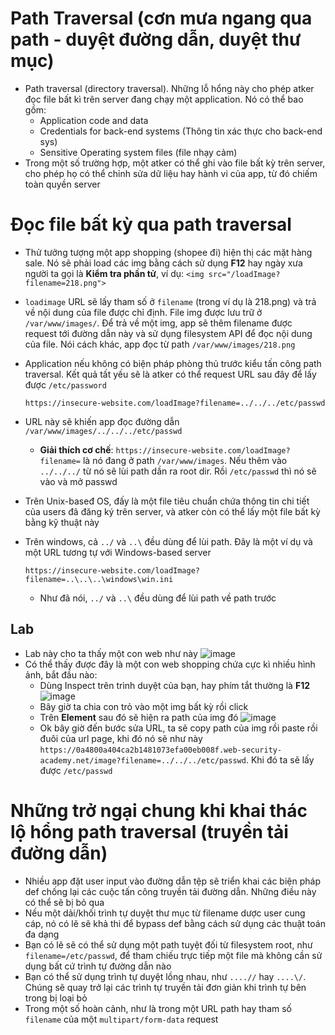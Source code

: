 # Path Traversal (cơn mưa ngang qua path - duyệt đường dẫn, duyệt thư mục)
- Path traversal (directory traversal). Những lỗ hổng này cho phép atker đọc file bất kì trên server đang chạy một application. Nó có thể bao gồm:
  - Application code and data
  - Credentials for back-end systems (Thông tin xác thực cho back-end sys)
  - Sensitive Operating system files (file nhạy cảm)
- Trong một số trường hợp, một atker có thể ghi vào file bất kỳ trên server, cho phép họ có thể chỉnh sửa dữ liệu hay hành vi của app, từ đó chiếm toàn quyền server

# Đọc file bất kỳ qua path traversal
- Thử tưởng tượng một app shopping (shopee đi) hiện thị các mặt hàng sale. Nó sẽ phải load các img bằng cách sử dụng **F12** hay ngày xưa người ta gọi là **Kiểm tra phần tử**, ví dụ: ```<img src="/loadImage?filename=218.png">```
- ```loadimage``` URL sẽ lấy tham số ở ```filename``` (trong ví dụ là 218.png) và trả về nội dung của file được chỉ định. File img được lưu trữ ở ```/var/www/images/```. Để trả về một img, app sẽ thêm filename được request tới đường dẫn này và sử dụng filesystem API để đọc nội dung của file. Nói cách khác, app đọc từ path ```/var/www/images/218.png```
- Application nếu không có biện pháp phòng thủ trước kiểu tấn công path traversal. Kết quả tất yếu sẽ là atker có thể request URL sau đây để lấy được ```/etc/password```

      https://insecure-website.com/loadImage?filename=../../../etc/passwd
- URL này sẽ khiến app đọc đường dẫn ```/var/www/images/../../../etc/passwd```
  - **Giải thích cơ chế**: ```https://insecure-website.com/loadImage?filename=``` là nó đang ở path ```/var/www/images```. Nếu thêm vào ```../../../``` từ nó sẽ lùi path dần ra root dir. Rồi ```/etc/passwd``` thì nó sẽ vào và mở passwd
- Trên Unix-baseđ OS, đấy là một file tiêu chuẩn chứa thông tin chi tiết của users đã đăng ký trên server, và atker còn có thể lấy một file bất kỳ bằng kỹ thuật này
- Trên windows, cả ```../``` và ```..\``` đều dùng để lùi path. Đây là một ví dụ và một URL tương tự với Windows-based server

      https://insecure-website.com/loadImage?filename=..\..\..\windows\win.ini
  - Như đã nói, ```../``` và ```..\``` đều dùng để lùi path về path trước
## Lab
- Lab này cho ta thấy một con web như này ![image](https://github.com/Myozz/Web_Applications/assets/94811005/a006a1ed-c549-4b70-8457-c269e816ae72)
- Có thể thấy được đây là một con web shopping chứa cực kì nhiều hình ảnh, bắt đầu nào:
  - Dùng Inspect trên trình duyệt của bạn, hay phím tắt thường là **F12** ![image](https://github.com/Myozz/Web_Applications/assets/94811005/d0e24f03-7f5d-495c-9e9b-3fd561b7e079)
  - Bây giờ ta chia con trỏ vào một img bất kỳ rồi click
  - Trên **Element** sau đó sẽ hiện ra path của img đó ![image](https://github.com/Myozz/Web_Applications/assets/94811005/d3670b86-4fd0-4524-b63c-4e5f048b76ae)
  - Ok bây giờ đến bước sửa URL, ta sẽ copy path của img rồi paste rồi đuôi của url page, khi đó nó sẽ như này ```https://0a4800a404ca2b1481073efa00eb008f.web-security-academy.net/image?filename=../../../etc/passwd```. Khi đó ta sẽ lấy được ```/etc/passwd```

# Những trở ngại chung khi khai thác lộ hổng path traversal (truyền tải đường dẫn)
- Nhiều app đặt user input vào đường dẫn tệp sẽ triển khai các biện pháp def chống lại các cuộc tấn công truyền tải đường dẫn. Những điều này có thể sẽ bị bỏ qua
- Nếu một dải/khối trình tự duyệt thư mục từ filename dược user cung cáp, nó có lẽ sẽ khả thi để bypass def bằng cách sử dụng các thuật toán đa dạng
- Bạn có lẽ sẽ có thể sử dụng một path tuyệt đối từ filesystem root, như ```filename=/etc/passwd```, để tham chiếu trực tiếp một file mà không cần sử dụng bất cứ trình tự đường dẫn nào
- Bạn có thể sử dụng trình tự duyệt lồng nhau, như ```....//``` hay ```....\/```. Chúng sẽ quay trở lại các trình tự truyền tải đơn giản khi trình tự bên trong bị loại bỏ
- Trong một số hoàn cảnh, như là trong một URL path hay tham số ```filename``` của một ```multipart/form-data``` request
